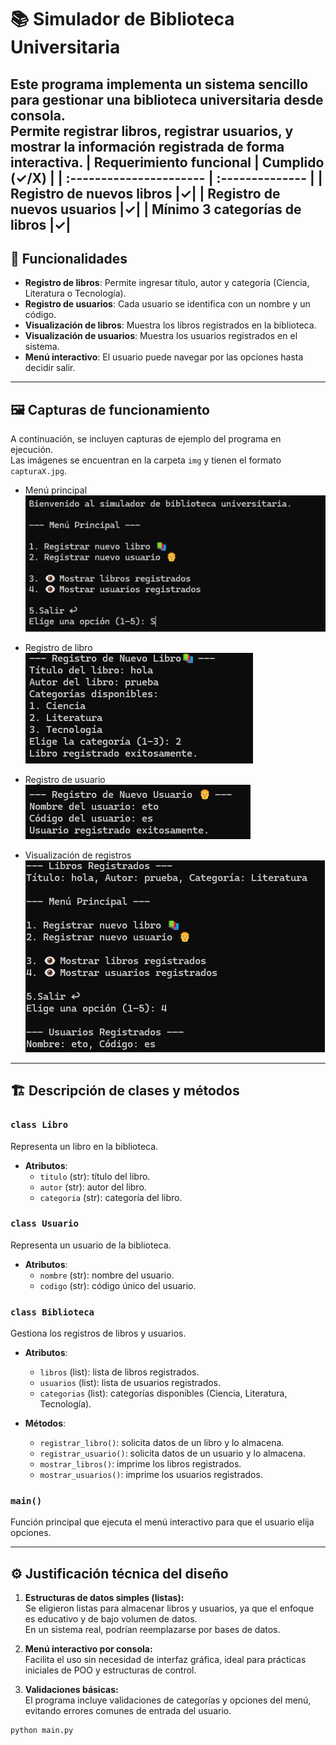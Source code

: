 # 📚 Simulador de Biblioteca Universitaria

Este programa implementa un sistema sencillo para gestionar una biblioteca universitaria desde consola.  
Permite registrar libros, registrar usuarios, y mostrar la información registrada de forma interactiva.
| Requerimiento funcional | Cumplido (✓/X) |
| :---------------------- | :-------------- |
| Registro de nuevos libros |✓|
| Registro de nuevos usuarios |✓|
| Mínimo 3 categorías de libros |✓|
---

## 🚀 Funcionalidades

- **Registro de libros**: Permite ingresar título, autor y categoría (Ciencia, Literatura o Tecnología).
- **Registro de usuarios**: Cada usuario se identifica con un nombre y un código.
- **Visualización de libros**: Muestra los libros registrados en la biblioteca.
- **Visualización de usuarios**: Muestra los usuarios registrados en el sistema.
- **Menú interactivo**: El usuario puede navegar por las opciones hasta decidir salir.

---

## 🖼️ Capturas de funcionamiento

A continuación, se incluyen capturas de ejemplo del programa en ejecución.  
Las imágenes se encuentran en la carpeta `img` y tienen el formato `capturaX.jpg`.

- Menú principal  
  ![Menú Principal](img/captura1.png)

- Registro de libro  
  ![Registro de Libro](img/captura2.png)

- Registro de usuario  
  ![Registro de Usuario](img/captura3.png)

- Visualización de registros  
  ![Listado de Registros](img/captura4.png)

---

## 🏗️ Descripción de clases y métodos

### `class Libro`
Representa un libro en la biblioteca.
- **Atributos**:
  - `titulo` (str): título del libro.
  - `autor` (str): autor del libro.
  - `categoria` (str): categoría del libro.

### `class Usuario`
Representa un usuario de la biblioteca.
- **Atributos**:
  - `nombre` (str): nombre del usuario.
  - `codigo` (str): código único del usuario.

### `class Biblioteca`
Gestiona los registros de libros y usuarios.
- **Atributos**:
  - `libros` (list): lista de libros registrados.
  - `usuarios` (list): lista de usuarios registrados.
  - `categorias` (list): categorías disponibles (Ciencia, Literatura, Tecnología).

- **Métodos**:
  - `registrar_libro()`: solicita datos de un libro y lo almacena.
  - `registrar_usuario()`: solicita datos de un usuario y lo almacena.
  - `mostrar_libros()`: imprime los libros registrados.
  - `mostrar_usuarios()`: imprime los usuarios registrados.

### `main()`
Función principal que ejecuta el menú interactivo para que el usuario elija opciones.

---

## ⚙️ Justificación técnica del diseño

1. **Estructuras de datos simples (listas):**  
   Se eligieron listas para almacenar libros y usuarios, ya que el enfoque es educativo y de bajo volumen de datos.  
   En un sistema real, podrían reemplazarse por bases de datos.

2. **Menú interactivo por consola:**  
   Facilita el uso sin necesidad de interfaz gráfica, ideal para prácticas iniciales de POO y estructuras de control.

3. **Validaciones básicas:**  
   El programa incluye validaciones de categorías y opciones del menú, evitando errores comunes de entrada del usuario.

```bash
python main.py
